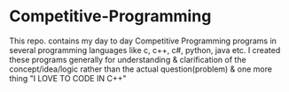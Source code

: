 # Competitive-Programming
This repo. contains my day to day Competitive Programming programs in several programming languages like c, c++, c#, python, java etc. I created these programs  generally  for understanding &amp; clarification of the concept/idea/logic rather than the actual question(problem) &amp; one more thing "I LOVE TO CODE IN C++"
